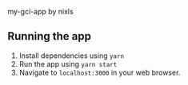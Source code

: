 my-gci-app by nixls

## Running the app

1. Install dependencies using `yarn`
2. Run the app using `yarn start`
3. Navigate to `localhost:3000` in your web browser.
